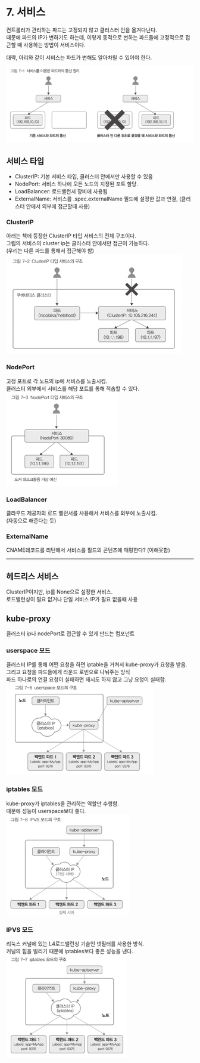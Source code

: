 # 7. 서비스

컨트롤러가 관리하는 파드는 고정되지 않고 클러스터 안을 옮겨다닌다.  
때문에 파드의 IP가 변하기도 하는데, 이렇게 동적으로 변하는 파드들에 고정적으로 접근할 때 사용하는 방법이 서비스이다.

대략, 아리와 같이 서비스는 파드가 변해도 알아차릴 수 있어야 한다.

![](./img/img5.png)

## 서비스 타입

- ClusterIP: 기본 서비스 타입, 클러스터 안에서만 사용할 수 있음
- NodePort: 서비스 하나에 모든 노드의 지정된 포트 할당. 
- LoadBalancer: 로드밸런서 장비에 사용됨
- ExternalName:  서비스를 .spec.externalName 필드에 설정한 값과 연결, (클러스터 안에서 외부에 접근할때 사용)

### ClusterIP
아래는 책에 등장한 ClusterIP 타입 서비스의 전체 구조이다.  
그림의 서비스의 cluster ip는 클러스터 안에서만 접근이 가능하다.  
(우리는 다른 파드를 통해서 접근해야 함)  
![](./img/img6.png)

### NodePort
고정 포트로 각 노드의 ip에 서비스를 노출시킴.  
클러스터 외부에서 서비스를 해당 포트를 통해 적솝할 수 있다.  
![](./img/img7.png)

### LoadBalancer
클라우드 제공자의 로드 벨런서를 사용해서 서비스를 외부에 노출시킴.  
(자동으로 해준다는 듯)

### ExternalName
CNAME레코드를 리턴해서 서비스를 필드의 콘텐츠에 매핑한다? (이해못함)

-----

## 헤드리스 서비스
ClusterIP이지만, ip를 None으로 설정한 서비스.  
로드밸런싱이 필요 없거나 단일 서비스 IP가 필요 없을때 사용

## kube-proxy
클러스터 ip나 nodePort로 접근할 수 있게 만드는 컴포넌트  

### userspace 모드
클러스터 IP를 통해 어떤 요청을 하면 iptable을 거쳐서 kube-proxy가 요청을 받음.  
그리고 요청을 파드들에게 라운드 로빈으로 나눠주는 방식  
파드 하나로의 연결 요청이 실패하면 재시도 하지 않고 그냥 요청이 실패함.
![](./img/img8.png)

### iptables 모드
kube-proxy가 iptables을 관리하는 역할만 수행함.  
때문에 성능이 userspace보다 좋다.  
![](./img/img9.png)

### IPVS 모드
리눅스 커널에 있는 L4로드밸런싱 기술인 넷필터를 사용한 방식.  
커널의 힘을 빌리기 때문에 iptables보다 좋은 성능을 낸다.  
![](./img/img10.png)